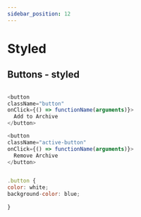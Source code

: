 ```yaml
---
sidebar_position: 12
---
```


# Styled 

## Buttons - styled 

```javascript title="Buttons.jsx"

<button 
className="button" 
onClick={() => functionName(arguments)}>
  Add to Archive
</button>

<button 
className="active-button" 
onClick={() => functionName(arguments)}>
  Remove Archive
</button>

```

```javascript title="buttons.css"

.button { 
color: white;
background-color: blue;
    
}

```
